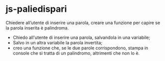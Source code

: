 # js-paliedispari
Chiedere all’utente di inserire una parola, creare una funzione per capire se la parola inserita è palindroma.


- Chiedo all'utente di inserire una parola, salvandola in una variabile;
- Salvo in un altra variabile la parola invertita;
- creo una funzione che, se le due parole corrispondono, stampa in console che si tratta di un palindromo, altrimenti che non lo è.